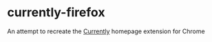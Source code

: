 # currently-firefox
An attempt to recreate the [Currently](https://chrome.google.com/webstore/detail/currently/ojhmphdkpgbibohbnpbfiefkgieacjmh?hl=en) homepage extension for Chrome
